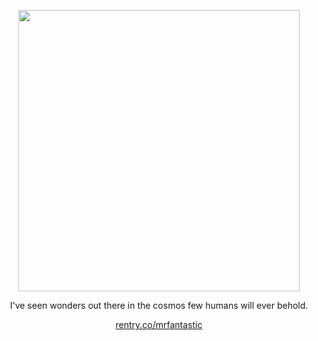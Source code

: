 <p align="center">
<img src="https://file.garden/Z0ycTKooXlCeCaIt/Other/1500x500.jpg" width="450" >
  </p>
<p align="center">
I've seen wonders out there in the cosmos few humans will ever behold.</p>
  <p align="center">
<a href="https://rentry.co/mrfantastic" rel="nofollow">rentry.co/mrfantastic</a>
</p>
